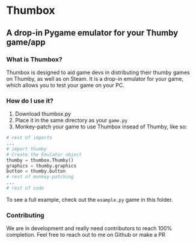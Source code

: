 # Thumbox
## A drop-in Pygame emulator for your Thumby game/app

### What is Thumbox?
Thumbox is designed to aid game devs in distributing their thumby games on Thumby, as well as on Steam. It is a drop-in emulator for your game, which allows you to test your game on your PC. 


### How do I use it?

1. Download thumbox.py
2. Place it in the same directory as your `game.py`
3. Monkey-patch your game to use Thumbox insead of Thumby, like so:

```python
# rest of imports
...
# import thumby
# Create the Emulator object
thumby = thumbox.Thumby()
graphics = thumby.graphics
button = thumby.button
# rest of monkey-patching
...
# rest of code
```

To see a full example, check out the `example.py` game in this folder.

### Contributing
We are in development and really need contributors to reach 100% completion. Feel free to reach out to me on Github or make a PR